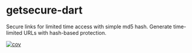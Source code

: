 # getsecure-dart

Secure links for limited time access with simple md5 hash. Generate time-limited URLs with hash-based protection.

<!-- README.md -->
[![cov](https://TestOrganizationPleaseIgnore.github.io/getsecure-dart/badges/coverage.svg)](https://github.com/TestOrganizationPleaseIgnore/getsecure-dart/actions)